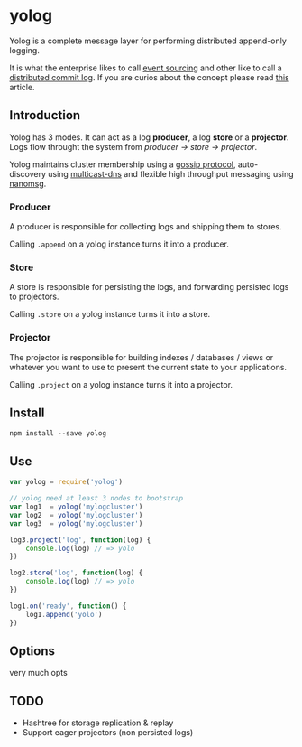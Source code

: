 # yolog

Yolog is a complete message layer for performing distributed append-only logging.

It is what the enterprise likes to call [event sourcing](http://martinfowler.com/eaaDev/EventSourcing.html) and other like to call a [distributed commit log](http://kafka.apache.org/). If you are curios about the concept please read [this](https://engineering.linkedin.com/distributed-systems/log-what-every-software-engineer-should-know-about-real-time-datas-unifying) article.

## Introduction

Yolog has 3 modes. It can act as a log **producer**, a log **store** or a **projector**. Logs flow throught the system from *producer -> store -> projector*.

Yolog maintains cluster membership using a [gossip protocol](https://www.npmjs.com/package/swim), auto-discovery using [multicast-dns](https://www.npmjs.com/package/multicast-dns) and flexible high throughput messaging using [nanomsg](https://www.npmjs.com/package/nanomsg).

### Producer

A producer is responsible for collecting logs and shipping them to stores. 

Calling `.append` on a yolog instance turns it into a producer.

### Store

A store is responsible for persisting the logs, and forwarding persisted logs to projectors.

Calling `.store` on a yolog instance turns it into a store.

### Projector

The projector is responsible for building indexes / databases / views or whatever you want to use to present the current state to your applications.

Calling `.project` on a yolog instance turns it into a projector.

## Install

```
npm install --save yolog
```

## Use

```js
var yolog = require('yolog')

// yolog need at least 3 nodes to bootstrap 
var log1  = yolog('mylogcluster')
var log2  = yolog('mylogcluster')
var log3  = yolog('mylogcluster')

log3.project('log', function(log) {
    console.log(log) // => yolo
})

log2.store('log', function(log) {
    console.log(log) // => yolo
})

log1.on('ready', function() {
    log1.append('yolo')
})

```

## Options

very much opts


## TODO

* Hashtree for storage replication & replay
* Support eager projectors (non persisted logs)
